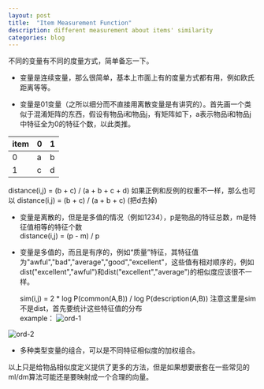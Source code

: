 ```yaml
---
layout: post
title:  "Item Measurement Function"
description: different measurement about items' similarity
categories: blog
---
```



不同的变量有不同的度量方式，简单备忘一下。

* 变量是连续变量，那么很简单，基本上市面上有的度量方式都有用，例如欧氏距离等等。

* 变量是01变量（之所以细分而不直接用离散变量是有讲究的）。首先画一个类似于混淆矩阵的东西，假设有物品i和物品j，有矩阵如下，a表示物品i和物品j中特征全为0的特征个数，以此类推。  

item| 0 | 1
----|---|--
0   | a | b
1   | c | d

  distance(i,j) = (b + c) / (a + b + c + d)
  如果正例和反例的权重不一样，那么也可以 distance(i,j) = (b + c) / (a + b + c) (把d去掉)

*  变量是离散的，但是是多值的情况（例如1234），p是物品的特征总数，m是特征值相等的特征个数  
  distance(i,j) = (p - m) / p

* 变量是多值的，而且是有序的，例如“质量”特征，其特征值为"awful","bad","average","good","excellent"，这些值有相对顺序的，例如dist("excellent","awful")和dist("excellent","average")的相似度应该很不一样。  

   sim(i,j) = 2 * log P(common(A,B)) / log P(description(A,B)) 注意这里是sim不是dist，首先要统计这些特征值的分布  
example：
![ord-1](http://7xpv97.com1.z0.glb.clouddn.com/700127fae3a7d993e8de88b8f2b40d62.png)  

![ord-2](http://7xpv97.com1.z0.glb.clouddn.com/bd11a343fe0ead882aef6d6da98bae6c.png)

* 多种类型变量的组合，可以是不同特征相似度的加权组合。

以上只是给物品相似度定义提供了更多的方法，但是如果想要嵌套在一些常见的ml/dm算法可能还是要映射成一个合理的向量。
